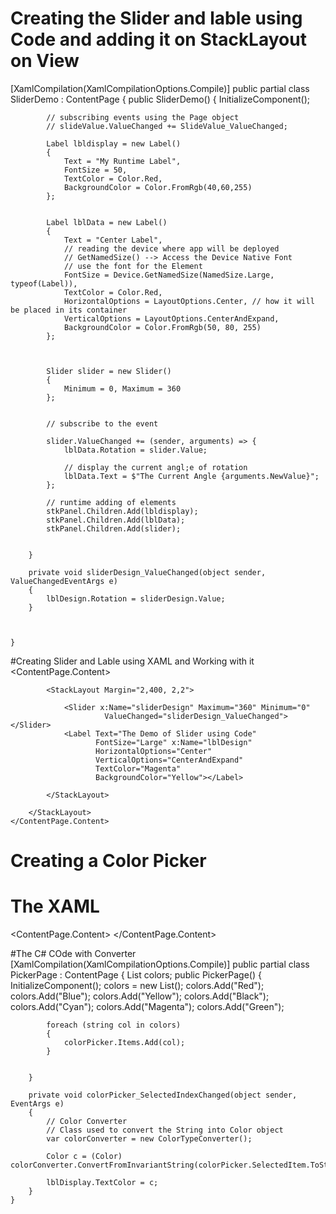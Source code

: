# Creating the Slider and lable using Code and adding it on StackLayout on View
 [XamlCompilation(XamlCompilationOptions.Compile)]
    public partial class SliderDemo : ContentPage
    {
        public SliderDemo()
        {
            InitializeComponent();

            // subscribing events using the Page object
            // slideValue.ValueChanged += SlideValue_ValueChanged;

            Label lbldisplay = new Label()
            { 
                Text = "My Runtime Label",
                FontSize = 50,
                TextColor = Color.Red,
                BackgroundColor = Color.FromRgb(40,60,255)
            };


            Label lblData = new Label()
            {
                Text = "Center Label",
                // reading the device where app will be deployed 
                // GetNamedSize() --> Access the Device Native Font
                // use the font for the Element 
                FontSize = Device.GetNamedSize(NamedSize.Large, typeof(Label)),
                TextColor = Color.Red,
                HorizontalOptions = LayoutOptions.Center, // how it will be placed in its container
                VerticalOptions = LayoutOptions.CenterAndExpand,
                BackgroundColor = Color.FromRgb(50, 80, 255)
            };



            Slider slider = new Slider()
            {
                Minimum = 0, Maximum = 360
            };


            // subscribe to the event

            slider.ValueChanged += (sender, arguments) => {
                lblData.Rotation = slider.Value;

                // display the current angl;e of rotation
                lblData.Text = $"The Current Angle {arguments.NewValue}";
            };

            // runtime adding of elements
            stkPanel.Children.Add(lbldisplay);
            stkPanel.Children.Add(lblData);
            stkPanel.Children.Add(slider);


        }

        private void sliderDesign_ValueChanged(object sender, ValueChangedEventArgs e)
        {
            lblDesign.Rotation = sliderDesign.Value;
        }


 
    }

#Creating Slider and Lable using XAML and Working with it
  <ContentPage.Content>
        <StackLayout x:Name="stkPanel">
            <!--<Label x:Name="lblShow" Text="Value = " TextColor="Yellow" BackgroundColor="Red"></Label>
            <Slider x:Name="slideValue" Minimum="0" Maximum="300"/>-->



            <StackLayout Margin="2,400, 2,2">

                <Slider x:Name="sliderDesign" Maximum="360" Minimum="0"
                         ValueChanged="sliderDesign_ValueChanged"></Slider>
                <Label Text="The Demo of Slider using Code"
                       FontSize="Large" x:Name="lblDesign"
                       HorizontalOptions="Center"
                       VerticalOptions="CenterAndExpand"
                       TextColor="Magenta"
                       BackgroundColor="Yellow"></Label>
                
            </StackLayout>
            
        </StackLayout>
    </ContentPage.Content>

# Creating a Color Picker
# The XAML
<?xml version="1.0" encoding="utf-8" ?>
<ContentPage xmlns="http://xamarin.com/schemas/2014/forms"
             xmlns:x="http://schemas.microsoft.com/winfx/2009/xaml"
             x:Class="XamTrg.PickerPage">
    <ContentPage.Content>
        <StackLayout>
            <Label Text="Picker DEMO" x:Name="lblDisplay" FontSize="50"></Label>
            <Label Text="Please Select Color"></Label>
            <Picker x:Name="colorPicker"
                      SelectedIndexChanged="colorPicker_SelectedIndexChanged"></Picker>
        </StackLayout>
    </ContentPage.Content>
</ContentPage>

#The C# COde with Converter
[XamlCompilation(XamlCompilationOptions.Compile)]
    public partial class PickerPage : ContentPage
    {
        List<string> colors;
        public PickerPage()
        {
            InitializeComponent();
            colors = new List<string>();
            colors.Add("Red");
            colors.Add("Blue");
            colors.Add("Yellow");
            colors.Add("Black");
            colors.Add("Cyan");
            colors.Add("Magenta");
            colors.Add("Green");


            foreach (string col in colors)
            {
                colorPicker.Items.Add(col);
            } 


        }

        private void colorPicker_SelectedIndexChanged(object sender, EventArgs e)
        {
            // Color Converter
            // Class used to convert the String into Color object
            var colorConverter = new ColorTypeConverter();

            Color c = (Color) colorConverter.ConvertFromInvariantString(colorPicker.SelectedItem.ToString());

            lblDisplay.TextColor = c;
        }
    }